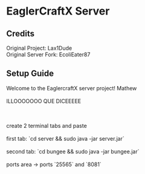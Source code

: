 # EaglerCraftX Server

## Credits
Original Project: Lax1Dude
<br>
Original Server Fork: EcoliEater87
<br>
## Setup Guide
Welcome to the EaglercraftX server project! Mathew
<br>
<br>
ILLOOOOOOO QUE DICEEEEE
<br>

<br>
<br>
create 2 terminal tabs and paste 
<br>
<br>
first tab: `cd server && sudo java -jar server.jar`
<br>
<br>
second tab: `cd bungee && sudo java -jar bungee.jar`
<br>
<br>
ports area -> ports `25565` and `8081`
<br>


